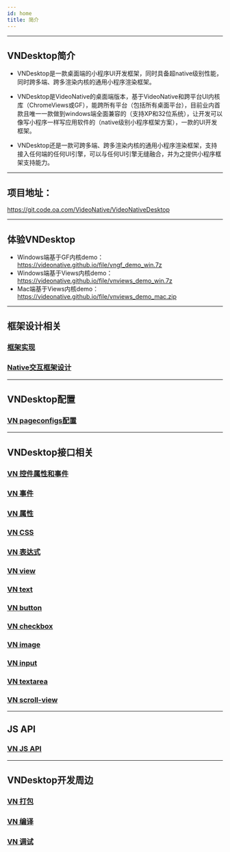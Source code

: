 ```yaml
---
id: home
title: 简介
---
```


---
## VNDesktop简介

* VNDesktop是一款桌面端的小程序UI开发框架，同时具备超native级别性能，同时跨多端、跨多渲染内核的通用小程序渲染框架。

* VNDesktop是VideoNative的桌面端版本，基于VideoNative和跨平台UI内核库（ChromeViews或GF），能跨所有平台（包括所有桌面平台），目前业内首款且唯一一款做到windows端全面兼容的（支持XP和32位系统），让开发可以像写小程序一样写应用软件的（native级别小程序框架方案），一款的UI开发框架。

* VNDesktop还是一款可跨多端、跨多渲染内核的通用小程序渲染框架，支持接入任何端的任何UI引擎，可以与任何UI引擎无缝融合，并为之提供小程序框架支持能力。

---
## 项目地址：
https://git.code.oa.com/VideoNative/VideoNativeDesktop    

---
## 体验VNDesktop

* Windows端基于GF内核demo： https://videonative.github.io/file/vngf_demo_win.7z
* Windows端基于Views内核demo： https://videonative.github.io/file/vnviews_demo_win.7z
* Mac端基于Views内核demo： https://videonative.github.io/file/vnviews_demo_mac.zip

---
## 框架设计相关

### [框架实现](doc-framework)
### [Native交互框架设计](doc-connection)

---
## VNDesktop配置
### [VN pageconfigs配置](api-pageconfigs)

---
## VNDesktop接口相关
### [VN 控件属性和事件](api-ui)
### [VN 事件](api-common-event)
### [VN 属性](api-common-property)
### [VN CSS](api-css)
### [VN 表达式](api-expression)
### [VN view](api-control-view)
### [VN text](api-control-text)
### [VN button](api-control-button)
### [VN checkbox](api-control-checkbox)
### [VN image](api-control-image)
### [VN input](api-control-input)
### [VN textarea](api-control-textarea)
### [VN scroll-view](api-control-scroll-view)

---
## JS API
### [VN JS API](api-js-interfaces)

---
## VNDesktop开发周边
### [VN 打包](vn-package)
### [VN 编译](vn-build)
### [VN 调试](vn-debug)